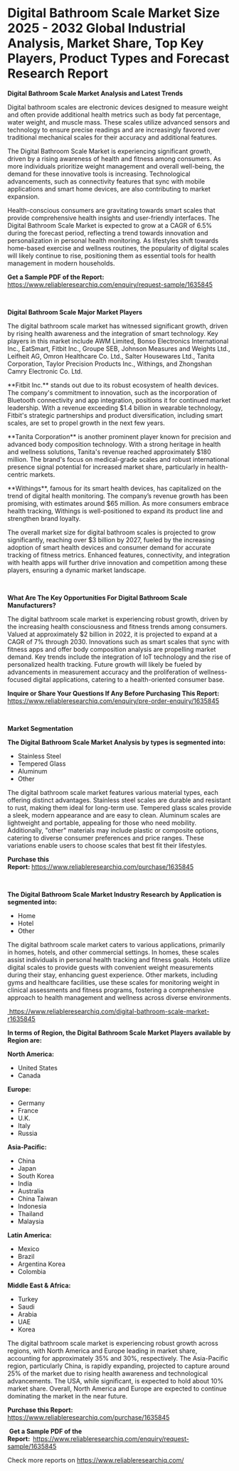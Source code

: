 <p><h1>Digital Bathroom Scale Market Size 2025 - 2032 Global Industrial Analysis, Market Share, Top Key Players, Product Types and Forecast Research Report</h1></p><p><strong>Digital Bathroom Scale Market Analysis and Latest Trends</strong></p>
<p><p>Digital bathroom scales are electronic devices designed to measure weight and often provide additional health metrics such as body fat percentage, water weight, and muscle mass. These scales utilize advanced sensors and technology to ensure precise readings and are increasingly favored over traditional mechanical scales for their accuracy and additional features.</p><p>The Digital Bathroom Scale Market is experiencing significant growth, driven by a rising awareness of health and fitness among consumers. As more individuals prioritize weight management and overall well-being, the demand for these innovative tools is increasing. Technological advancements, such as connectivity features that sync with mobile applications and smart home devices, are also contributing to market expansion. </p><p>Health-conscious consumers are gravitating towards smart scales that provide comprehensive health insights and user-friendly interfaces. The Digital Bathroom Scale Market is expected to grow at a CAGR of 6.5% during the forecast period, reflecting a trend towards innovation and personalization in personal health monitoring. As lifestyles shift towards home-based exercise and wellness routines, the popularity of digital scales will likely continue to rise, positioning them as essential tools for health management in modern households.</p></p>
<p><strong>Get a Sample PDF of the Report:&nbsp;</strong> <a href="https://www.reliableresearchiq.com/enquiry/request-sample/1635845?utm_campaign=3132&utm_medium=2&utm_source=Github&utm_content=ia&utm_term=06042025&utm_id=digital-bathroom-scale">https://www.reliableresearchiq.com/enquiry/request-sample/1635845</a></p>
<p>&nbsp;</p>
<p><strong>Digital Bathroom Scale Major Market Players</strong></p>
<p><p>The digital bathroom scale market has witnessed significant growth, driven by rising health awareness and the integration of smart technology. Key players in this market include AWM Limited, Bonso Electronics International Inc., EatSmart, Fitbit Inc., Groupe SEB, Johnson Measures and Weights Ltd., Leifheit AG, Omron Healthcare Co. Ltd., Salter Housewares Ltd., Tanita Corporation, Taylor Precision Products Inc., Withings, and Zhongshan Camry Electronic Co. Ltd.</p><p>**Fitbit Inc.** stands out due to its robust ecosystem of health devices. The company's commitment to innovation, such as the incorporation of Bluetooth connectivity and app integration, positions it for continued market leadership. With a revenue exceeding $1.4 billion in wearable technology, Fitbit's strategic partnerships and product diversification, including smart scales, are set to propel growth in the next few years.</p><p>**Tanita Corporation** is another prominent player known for precision and advanced body composition technology. With a strong heritage in health and wellness solutions, Tanita's revenue reached approximately $180 million. The brand's focus on medical-grade scales and robust international presence signal potential for increased market share, particularly in health-centric markets.</p><p>**Withings**, famous for its smart health devices, has capitalized on the trend of digital health monitoring. The company’s revenue growth has been promising, with estimates around $65 million. As more consumers embrace health tracking, Withings is well-positioned to expand its product line and strengthen brand loyalty.</p><p>The overall market size for digital bathroom scales is projected to grow significantly, reaching over $3 billion by 2027, fueled by the increasing adoption of smart health devices and consumer demand for accurate tracking of fitness metrics. Enhanced features, connectivity, and integration with health apps will further drive innovation and competition among these players, ensuring a dynamic market landscape.</p></p>
<p>&nbsp;</p>
<p><strong>What Are The Key Opportunities For Digital Bathroom Scale Manufacturers?</strong></p>
<p><p>The digital bathroom scale market is experiencing robust growth, driven by the increasing health consciousness and fitness trends among consumers. Valued at approximately $2 billion in 2022, it is projected to expand at a CAGR of 7% through 2030. Innovations such as smart scales that sync with fitness apps and offer body composition analysis are propelling market demand. Key trends include the integration of IoT technology and the rise of personalized health tracking. Future growth will likely be fueled by advancements in measurement accuracy and the proliferation of wellness-focused digital applications, catering to a health-oriented consumer base.</p></p>
<p><strong>Inquire or Share Your Questions If Any Before Purchasing This Report:</strong> <a href="https://www.reliableresearchiq.com/enquiry/pre-order-enquiry/1635845?utm_campaign=3132&utm_medium=2&utm_source=Github&utm_content=ia&utm_term=06042025&utm_id=digital-bathroom-scale">https://www.reliableresearchiq.com/enquiry/pre-order-enquiry/1635845</a></p>
<p>&nbsp;</p>
<p><strong>Market Segmentation</strong></p>
<p><strong>The Digital Bathroom Scale Market Analysis by types is segmented into:</strong></p>
<p><ul><li>Stainless Steel</li><li>Tempered Glass</li><li>Aluminum</li><li>Other</li></ul></p>
<p><p>The digital bathroom scale market features various material types, each offering distinct advantages. Stainless steel scales are durable and resistant to rust, making them ideal for long-term use. Tempered glass scales provide a sleek, modern appearance and are easy to clean. Aluminum scales are lightweight and portable, appealing for those who need mobility. Additionally, "other" materials may include plastic or composite options, catering to diverse consumer preferences and price ranges. These variations enable users to choose scales that best fit their lifestyles.</p></p>
<p><strong>Purchase this Report:&nbsp;</strong><a href="https://www.reliableresearchiq.com/purchase/1635845?utm_campaign=3132&utm_medium=2&utm_source=Github&utm_content=ia&utm_term=06042025&utm_id=digital-bathroom-scale">https://www.reliableresearchiq.com/purchase/1635845</a></p>
<p>&nbsp;</p>
<p><strong>The Digital Bathroom Scale Market Industry Research by Application is segmented into:</strong></p>
<p><ul><li>Home</li><li>Hotel</li><li>Other</li></ul></p>
<p><p>The digital bathroom scale market caters to various applications, primarily in homes, hotels, and other commercial settings. In homes, these scales assist individuals in personal health tracking and fitness goals. Hotels utilize digital scales to provide guests with convenient weight measurements during their stay, enhancing guest experience. Other markets, including gyms and healthcare facilities, use these scales for monitoring weight in clinical assessments and fitness programs, fostering a comprehensive approach to health management and wellness across diverse environments.</p></p>
<p><a href="https://www.reliableresearchiq.com/digital-bathroom-scale-market-r1635845?utm_campaign=3132&utm_medium=2&utm_source=Github&utm_content=ia&utm_term=06042025&utm_id=digital-bathroom-scale">&nbsp;https://www.reliableresearchiq.com/digital-bathroom-scale-market-r1635845</a></p>
<p><strong>In terms of Region, the Digital Bathroom Scale Market Players available by Region are:</strong></p>
<p>
    <p> <strong> North America: </strong>
        <ul>
            <li>United States</li>
            <li>Canada</li>
        </ul>
        </p> 
    <p> <strong> Europe: </strong>
        <ul>
            <li>Germany</li>
            <li>France</li>
            <li>U.K.</li>
            <li>Italy</li>
            <li>Russia</li>
        </ul>
        </p> 
    <p> <strong> Asia-Pacific: </strong>
        <ul>
            <li>China</li>
            <li>Japan</li>
            <li>South Korea</li>
            <li>India</li>
            <li>Australia</li>
            <li>China Taiwan</li>
            <li>Indonesia</li>
            <li>Thailand</li>
            <li>Malaysia</li>
        </ul>
        </p> 
    <p> <strong> Latin America: </strong>
        <ul>
            <li>Mexico</li>
            <li>Brazil</li>
            <li>Argentina Korea</li>
            <li>Colombia</li>
        </ul>
        </p> 
    <p> <strong> Middle East & Africa: </strong>
        <ul>
            <li>Turkey</li>
            <li>Saudi</li>
            <li>Arabia</li>
            <li>UAE</li>
            <li>Korea</li>
        </ul>
    </p>
    </p>
<p><p>The digital bathroom scale market is experiencing robust growth across regions, with North America and Europe leading in market share, accounting for approximately 35% and 30%, respectively. The Asia-Pacific region, particularly China, is rapidly expanding, projected to capture around 25% of the market due to rising health awareness and technological advancements. The USA, while significant, is expected to hold about 10% market share. Overall, North America and Europe are expected to continue dominating the market in the near future.</p></p>
<p><strong>Purchase this Report: </strong><a href="https://www.reliableresearchiq.com/purchase/1635845?utm_campaign=3132&utm_medium=2&utm_source=Github&utm_content=ia&utm_term=06042025&utm_id=digital-bathroom-scale">https://www.reliableresearchiq.com/purchase/1635845</a></p>
<p>&nbsp;<strong>Get a Sample PDF of the Report:&nbsp;&nbsp;</strong><a href="https://www.reliableresearchiq.com/enquiry/request-sample/1635845?utm_campaign=3132&utm_medium=2&utm_source=Github&utm_content=ia&utm_term=06042025&utm_id=digital-bathroom-scale">https://www.reliableresearchiq.com/enquiry/request-sample/1635845</a></p>
<p><strong></strong></p>
<p>Check more reports on <a href="https://www.reliableresearchiq.com/?utm_campaign=3132&utm_medium=2&utm_source=Github&utm_content=ia&utm_term=06042025&utm_id=digital-bathroom-scale">https://www.reliableresearchiq.com/</a></p>